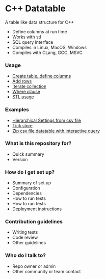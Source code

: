 # C++ Datatable #

A table like data structure for C++
* Define columns at run time
* Works with stl
* SQL query interface
* Compiles in Linux, MacOS, Windows
* Compiles with CLang, GCC, MSVC

### Usage ###
* [Create table, define columns](CreateTable.md)
* [Add rows](PopulateRows.md)
* [Iterate collection](Iterate.md)
* [Where clause](Where.md)
* [STL usage](STLUsage.md)

### Examples ###
* [Hierarchical Settings from csv file](datatable/examples/servicesettings)
* [Tick store](datatable/examples/tickstore)
* [Zip csv file datatable with interactive query](datatable/examples/zipdb)

### What is this repository for? ###

* Quick summary
* Version

### How do I get set up? ###

* Summary of set up
* Configuration
* Dependencies
* How to run tests
* How to run tests
* Deployment instructions

### Contribution guidelines ###

* Writing tests
* Code review
* Other guidelines

### Who do I talk to? ###

* Repo owner or admin
* Other community or team contact
